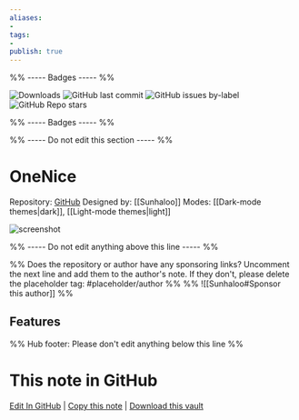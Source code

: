 ```yaml
---
aliases:
- 
tags: 
- 
publish: true
---
```


%% ----- Badges ----- %%

![Downloads](https://img.shields.io/badge/downloads-908-573E7A?style=for-the-badge&logo=)
![GitHub last commit](https://img.shields.io/github/last-commit/Sunhaloo/OneNice?color=573E7A&label=last%20update&logo=github&style=for-the-badge)
![GitHub issues by-label](https://img.shields.io/github/issues/Sunhaloo/OneNice/help%20wanted?color=573E7A&logo=github&style=for-the-badge) 
![GitHub Repo stars](https://img.shields.io/github/stars/Sunhaloo/OneNice?color=573E7A&logo=github&style=for-the-badge)

%% ----- Badges ----- %%

%% ----- Do not edit this section ----- %%

# OneNice

Repository: [GitHub](https://github.com/Sunhaloo/OneNice)
Designed by: [[Sunhaloo]]
Modes: [[Dark-mode themes|dark]], [[Light-mode themes|light]]



![screenshot](https://github.com/Sunhaloo/OneNice/raw/HEAD/OneNice.png)

%% ----- Do not edit anything above this line ----- %% 

%% Does the repository or author have any sponsoring links? Uncomment the next line and add them to the author's note. If they don't, please delete the placeholder tag: #placeholder/author %%
%% ![[Sunhaloo#Sponsor this author]] %%


## Features



%% Hub footer: Please don't edit anything below this line %%

# This note in GitHub

<span class="git-footer">[Edit In GitHub](https://github.dev/obsidian-community/obsidian-hub/blob/main/02%20-%20Community%20Expansions/02.05%20All%20Community%20Expansions/Themes/OneNice.md "git-hub-edit-note") | [Copy this note](https://raw.githubusercontent.com/obsidian-community/obsidian-hub/main/02%20-%20Community%20Expansions/02.05%20All%20Community%20Expansions/Themes/OneNice.md "git-hub-copy-note") | [Download this vault](https://github.com/obsidian-community/obsidian-hub/archive/refs/heads/main.zip "git-hub-download-vault") </span>
